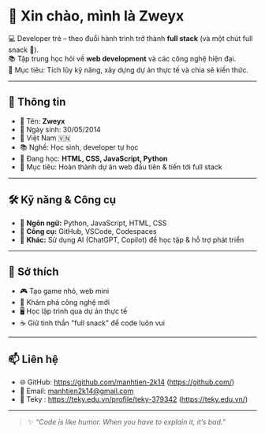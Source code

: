 # 👋 Xin chào, mình là Zweyx  

💻 Developer trẻ – theo đuổi hành trình trở thành **full stack** (và một chút full snack 🍫).  
📚 Tập trung học hỏi về **web development** và các công nghệ hiện đại.  
🚀 Mục tiêu: Tích lũy kỹ năng, xây dựng dự án thực tế và chia sẻ kiến thức.  

---

## 👤 Thông tin
- 🧑 Tên: **Zweyx**  
- 🎂 Ngày sinh: 30/05/2014
- 📍 Việt Nam 🇻🇳  
- 📚 Nghề: Học sinh, developer tự học  
- 🌱 Đang học: **HTML, CSS, JavaScript, Python**  
- 🎯 Mục tiêu: Hoàn thành dự án web đầu tiên & tiến tới full stack  

---

## 🛠 Kỹ năng & Công cụ
- 🔹 **Ngôn ngữ:** Python, JavaScript, HTML, CSS  
- 🔹 **Công cụ:** GitHub, VSCode, Codespaces  
- 🔹 **Khác:** Sử dụng AI (ChatGPT, Copilot) để học tập & hỗ trợ phát triển  

---

## 🌟 Sở thích
- 🎮 Tạo game nhỏ, web mini  
- 📖 Khám phá công nghệ mới  
- 🖥 Học lập trình qua dự án thực tế  
- ☕ Giữ tinh thần "full snack" để code luôn vui  

---

## 📫 Liên hệ
- 🌐 GitHub: https://github.com/manhtien-2k14 (https://github.com/) 
- 💬 Email: manhtien2k14@gmail.com
- 🥮 Teky : https://teky.edu.vn/profile/teky-379342 (https://teky.edu.vn/)

---

> ✨ *“Code is like humor. When you have to explain it, it’s bad.”*  


